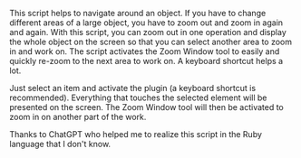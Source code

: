 

This script helps to navigate around an object. If you have to change different areas of a large object, you have to zoom out and zoom in again and again. With this script, you can zoom out in one operation and display the whole object on the screen so that you can select another area to zoom in and work on. The script activates the Zoom Window tool to easily and quickly re-zoom to the next area to work on. A keyboard shortcut helps a lot.

Just select an item and activate the plugin (a keyboard shortcut is recommended). Everything that touches the selected element will be presented on the screen. The Zoom Window tool will then be activated to zoom in on another part of the work.

Thanks to ChatGPT who helped me to realize this script in the Ruby language that I don't know.
